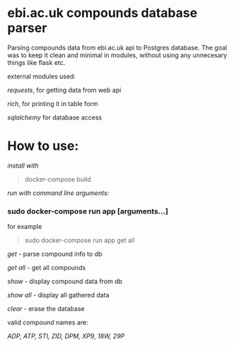 # ebi.ac.uk compounds database parser

Parsing compounds data from ebi.ac.uk api to Postgres database.
The goal was to keep it clean and minimal in modules, without using
any unnecesary things like flask etc.

external modules used:

_requests_, for getting data from web api

_rich_, for printing it in table form

_sqlalchemy_ for database access

# How to use:

_install with_

> docker-compose build

_run with command line arguments:_

### sudo docker-compose run app [arguments...]

for example

> sudo docker-compose run app get all

_get_ - parse compound info to db

_get all_ - get all compounds

_show_ - display compound data from db

_show all_ - display all gathered data

_clear_ - erase the database

valid compound names are:

_ADP, ATP, STI, ZID, DPM, XP9, 18W, 29P_
